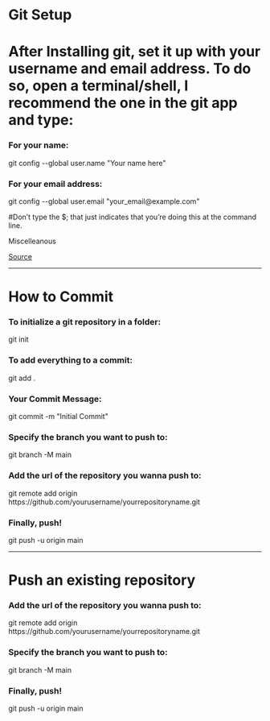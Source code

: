 # Git Setup
<h1>After Installing git, set it up with your username and email address. To do so, open a terminal/shell, I recommend the one in the git app and type:</h1>
<h3>For your name:</h3>
<p>git config --global user.name "Your name here"</p>
<h3>For your email address:</h3>
<p>git config --global user.email "your_email@example.com"</p>
#Don’t type the $; that just indicates that you’re doing this at the command line.
<p>Miscelleanous<p>
<a href="https://kbroman.org/github_tutorial/pages/first_time.html">Source</a>
<hr>

# How to Commit
<h3>To initialize a git repository in a folder:</h3>
git init
<h3>To add everything to a commit:</h3>
git add .
<h3>Your Commit Message:</h3>
git commit -m "Initial Commit"
<h3>Specify the branch you want to push to:</h3>
git branch -M main
<h3>Add the url of the repository you wanna push to:</h3>
git remote add origin https://github.com/yourusername/yourrepositoryname.git
<h3>Finally, push!</h3>
git push -u origin main
<hr>

# Push an existing repository
<h3>Add the url of the repository you wanna push to:</h3>
git remote add origin https://github.com/yourusername/yourrepositoryname.git
<h3>Specify the branch you want to push to:</h3>
git branch -M main
<h3>Finally, push!</h3>
git push -u origin main

